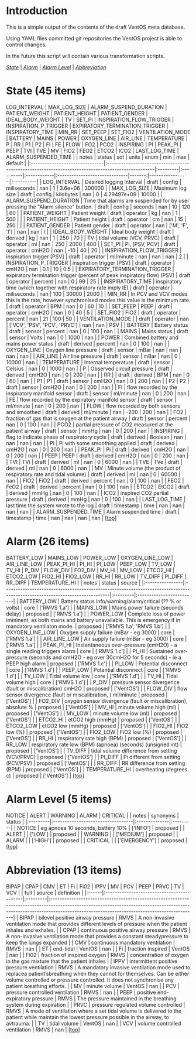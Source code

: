 
# <a name='top'></a>Introduction
This is a simple output of the contents of the draft VentOS meta database.

Using YAML files committed git repositories the VentOS project is able to
control changes.

In the future this script will contain various transformation scripts.

*[State](#state)* | *[Alarm](#alarm)* | *[Alarm Level](#alarm_level)* | *[Abbreviation](#abbreviation)*

# <a name="state"></a>State (45 items)
LOG_INTERVAL | MAX_LOG_SIZE | ALARM_SUSPEND_DURATION | PATIENT_WEIGHT | PATIENT_HEIGHT | PATIENT_GENDER | IDEAL_BODY_WEIGHT | TV | SET_PI | INSPIRATION_FLOW_TRIGGER | INSPIRATION_P_TRIGGER | EXPIRATORY_TERMINATION_TRIGGER | INSPIRATORY_TIME | MIN_RR | SET_PEEP | SET_FIO2 | VENTILATION_MODE | BATTERY | MAINS | POWER | OXYGEN_LINE | AIR_LINE | TEMPERATURE | P | RR | P1 | P2 | FI | FE | FLOW | FO2 | PCO2 | INSPIRING | PI | PEAK_PI | PEEP | TVI | TVE | MV | FIO2 | FEO2 | ETCO2 | ICO2 | LAST_LOG_TIME | ALARM_SUSPENDED_TIME
|                                | notes                                                                                             | status   | sot       | units       | enum                          |    min |             max | default   |
|:-------------------------------|:--------------------------------------------------------------------------------------------------|:---------|:----------|:------------|:------------------------------|-------:|----------------:|:----------|
| LOG_INTERVAL                   | Desired logging interval                                                                          | draft    | config    | miliseconds | nan                           |    1   |     3.6e+06     | 300000    |
| MAX_LOG_SIZE                   | Maximum log size                                                                                  | draft    | config    | kilobytes   | nan                           |    0   |     4.29497e+09 | 10000     |
| ALARM_SUSPEND_DURATION         | Time that alarms are suspended for by user pressing the "Alarm silence" button.                   | draft    | config    | seconds     | nan                           |   10   |   120           | 60        |
| PATIENT_WEIGHT                 | Patient weight                                                                                    | draft    | operator  | kg          | nan                           |    1   |   500           |           |
| PATIENT_HEIGHT                 | Patient height                                                                                    | draft    | operator  | cm          | nan                           |   15   |   250           |           |
| PATIENT_GENDER                 | Patient gender                                                                                    | draft    | operator  | nan         | ['M', 'F', 'I']               |  nan   |   nan           | I         |
| IDEAL_BODY_WEIGHT              | Ideal body weight                                                                                 | draft    | derived   | kg          | nan                           |    1   |   250           | 70        |
| TV                             | tidal volume [VCV, PRVC]                                                                          | draft    | operator  | ml          | nan                           |  250   |  2000           | 400       |
| SET_PI                         | Pi,  [PSV, PCV]                                                                                   | draft    | operator  | cmH2O       | nan                           |  -10   |    40           | 20        |
| INSPIRATION_FLOW_TRIGGER       | inspiration trigger [PSV]                                                                         | draft    | operator  | ml/minute   | nan                           |  nan   |   nan           | 2         |
| INSPIRATION_P_TRIGGER          | inspiration trigger [PSV]                                                                         | draft    | operator  | cmH2O       | nan                           |    0.1 |    10           | 0.5       |
| EXPIRATORY_TERMINATION_TRIGGER | expiratory termination trigger (percent of peak inspiratory flow) (PSV)                           | draft    | operator  | percent     | nan                           |    0   |    99           | 25        |
| INSPIRATORY_TIME               | inspiratory time (which together with respiratory rate imply IE)                                  | draft    | operator  | miliseconds | nan                           |  100   | 30000           | 2000      |
| MIN_RR                         | In PCV and VCV modes this is the rate, however synchronised modes this value is the minimum rate. | draft    | operator  | BPM         | nan                           |    0   |    60           | 10        |
| SET_PEEP                       | PEEP                                                                                              | draft    | operator  | cmH2O       | nan                           |    0   |    40           | 5         |
| SET_FIO2                       | FiO2                                                                                              | draft    | operator  | percent     | nan                           |   21   |   100           | 50        |
| VENTILATION_MODE               |                                                                                                   | draft    | operator  | nan         | ['VCV', 'PSV', 'PCV', 'PRVC'] |  nan   |   nan           | PSV       |
| BATTERY                        | Battery status                                                                                    | draft    | sensor    | percent     | nan                           |    0   |   100           | nan       |
| MAINS                          | Mains status                                                                                      | draft    | sensor    | Volts       | nan                           |    0   |  1000           | nan       |
| POWER                          | Combined battery and mains power status                                                           | draft    | derived   | percent     | nan                           |    0   |   100           | nan       |
| OXYGEN_LINE                    | Oxygen line pressure                                                                              | draft    | sensor    | mBar        | nan                           |  nan   |   nan           | nan       |
| AIR_LINE                       | Air line pressure                                                                                 | draft    | sensor    | mBar        | nan                           |    0   | 10000           | nan       |
| TEMPERATURE                    | Internal temperature                                                                              | draft    | sensor    | Celsius     | nan                           |    0   |  1000           | nan       |
| P                              | Observed circuit pressure                                                                         | draft    | derived   | cmH2O       | nan                           |    0   |   200           | nan       |
| RR                             |                                                                                                   | draft    | derived   | BPM         | nan                           |    0   |    60           | nan       |
| P1                             | P1                                                                                                | draft    | sensor    | cmH2O       | nan                           |    0   |   200           | nan       |
| P2                             | P2                                                                                                | draft    | sensor    | cmH2O       | nan                           |    0   |   200           | nan       |
| FI                             | flow recorded by the inspiratory manifold sensor                                                  | draft    | sensor    | ml/minute   | nan                           |    0   |   200           | nan       |
| FE                             | flow recorded by the expiratory manifold sensor                                                   | draft    | sensor    | ml/minute   | nan                           |    0   |   200           | nan       |
| FLOW                           | flow recorded by both sensors and smoothed                                                        | draft    | derived   | ml/minute   | nan                           | -200   |   200           | nan       |
| FO2                            | fraction of gas that is oxygen at the patient airway                                              | draft    | sensor    | percent     | nan                           |    0   |   100           | nan       |
| PCO2                           | partial pressure of CO2 measured at the patient airway                                            | draft    | sensor    | mmHg        | nan                           |    0   |   200           | nan       |
| INSPIRING                      | flag to indicate phase of respiratory cycle                                                       | draft    | derived   | Boolean     | nan                           |  nan   |   nan           | nan       |
| PI                             | Pi with some smoothing applied                                                                    | draft    | derived   | cmH2O       | nan                           |    0   |   200           | nan       |
| PEAK_PI                        | Pi                                                                                                | draft    | derived   | cmH2O       | nan                           |    0   |   200           | nan       |
| PEEP                           | PEEP                                                                                              | draft    | derived   | cmH2O       | nan                           |    0   |   200           | nan       |
| TVI                            | TVi                                                                                               | draft    | derived   | ml          | nan                           |    0   |  6000           | nan       |
| TVE                            | TVe                                                                                               | draft    | derived   | ml          | nan                           |    0   |  6000           | nan       |
| MV                             | Minute volume (the product of respiratory rate and tidal volume)                                  | draft    | derived   | ml          | nan                           |    0   | 60000           | nan       |
| FIO2                           | FiO2                                                                                              | draft    | derived   | percent     | nan                           |    0   |   100           | nan       |
| FEO2                           | FeO2                                                                                              | draft    | derived   | percent     | nan                           |    0   |   100           | nan       |
| ETCO2                          | EtCO2                                                                                             | draft    | derived   | mmHg        | nan                           |    0   |   100           | nan       |
| ICO2                           | inspired CO2 partial pressure                                                                     | draft    | derived   | mmHg        | nan                           |    0   |   100           | nan       |
| LAST_LOG_TIME                  | last time the system wrote to the log                                                             | draft    | timestamp | time        | nan                           |  nan   |   nan           | nan       |
| ALARM_SUSPENDED_TIME           | Alarm suspended time                                                                              | draft    | timestamp | time        | nan                           |  nan   |   nan           | nan       |
[[top]](#top)

# <a name="alarm"></a>Alarm (26 items)
BATTERY_LOW | MAINS_LOW | POWER_LOW | OXYGEN_LINE_LOW | AIR_LINE_LOW | PEAK_PI_HI | PI_HI | PI_LOW | PEEP_LOW | TV_LOW | TV_HI | P_DIV | FLOW_DIV | FO2_DIV | MV_HI | MV_LOW | ETCO2_HI | ETCO2_LOW | FIO2_HI | FIO2_LOW | RR_HI | RR_LOW | TV_DIFF | PI_DIFF | RR_DIFF | TEMPERATURE_HI
|                 | notes                                                                                                                      | status   | source                   |
|:----------------|:---------------------------------------------------------------------------------------------------------------------------|:---------|:-------------------------|
| BATTERY_LOW     | Battery status info/warning/alarm/critical (?? % or volts)                                                                 | core     | ['RMVS 1.a']             |
| MAINS_LOW       | Mains power failure (seconds delay)                                                                                        | proposed | ['RMVS 1.a']             |
| POWER_LOW       | Complete loss of power imminent, as both mains and battery unavailable. This is emergency if in mandatory ventilaton mode. | proposed | ['RMVS 1.a', 'RMVS 1.b'] |
| OXYGEN_LINE_LOW | Oxygen supply failure (mBar - eg 3000)                                                                                     | core     | ['RMVS 1.a']             |
| AIR_LINE_LOW    | Air supply failure (mBar - eg 3000)                                                                                        | core     | ['RMVS 1.a']             |
| PEAK_PI_HI      | Instantaneous over-pressure (cmH2O) - a single reading triggers alarm                                                      | core     | ['RMVS 1.c']             |
| PI_HI           | Sustained over-pressure (seconds and cmH2O - eg over 30cmH2O for 5 seconds) - ie a PEEP high alarm                         | proposed | ['RMVS 1.c']             |
| PI_LOW          | Potential disconnect                                                                                                       | core     | ['RMVS 1.d']             |
| PEEP_LOW        | Potential disconnect                                                                                                       | core     | ['RMVS 1.d']             |
| TV_LOW          | Tidal volume low                                                                                                           | core     | ['RMVS 1.d']             |
| TV_HI           | Tidal volume high                                                                                                          | core     | ['RMVS 1.d']             |
| P_DIV           | pressure sensor divergence (fault or miscalibration) cmH2O                                                                 | proposed | ['VentOS']               |
| FLOW_DIV        | flow sensor divergence (fault or miscalibration, ) ml/minute                                                               | proposed | ['VentOS']               |
| FO2_DIV         | oxygen sensor divergence (fault or miscalibration), absolute %                                                             | proposed | ['VentOS']               |
| MV_HI           | minute volume high (ml)                                                                                                    | proposed | ['VentOS']               |
| MV_LOW          | minute volume low (ml)                                                                                                     | proposed | ['VentOS']               |
| ETCO2_HI        | etCO2 high (mmHg)                                                                                                          | proposed | ['VentOS']               |
| ETCO2_LOW       | etCO2 low (mmHg)                                                                                                           | proposed | ['VentOS']               |
| FIO2_HI         | FiO2 low (%)                                                                                                               | proposed | ['VentOS']               |
| FIO2_LOW        | FiO2 low (%)                                                                                                               | proposed | ['VentOS']               |
| RR_HI           | respiratory rate high (BPM)                                                                                                | proposed | ['VentOS']               |
| RR_LOW          | respiratory rate low (BPM) (apnoea) (seconds) (unsigned int)                                                               | proposed | ['VentOS']               |
| TV_DIFF         | tidal volume difference from setting (VCV/PRVC)                                                                            | proposed | ['VentOS']               |
| PI_DIFF         | Pi different from setting (PCV/PSV)                                                                                        | proposed | ['VentOS']               |
| RR_DIFF         | RR difference from setting (BPM)                                                                                           | proposed | ['VentOS']               |
| TEMPERATURE_HI  | overheating (degrees c)                                                                                                    | proposed | ['VentOS']               |
[[top]](#top)

# <a name="alarm_level"></a>Alarm Level (5 items)
NOTICE | ALERT | WARNING | ALARM | CRITICAL
|          | notes                             | synonyms      | status   |
|:---------|:----------------------------------|:--------------|:---------|
| NOTICE   | eg apnoea 10 seconds, battery 10% | ['INFO']      | proposed |
| ALERT    |                                   | ['LOW']       | proposed |
| WARNING  |                                   | ['MEDIUM']    | proposed |
| ALARM    |                                   | ['HIGH']      | proposed |
| CRITICAL |                                   | ['EMERGENCY'] | proposed |
[[top]](#top)

# <a name="abbreviation"></a>Abbreviation (13 items)
BIPAP | CPAP | CMV | ET | Fi | Fi02 | IPPV | MV | PCV | PEEP | PRVC | TV | VCV
|       | full                                       | source   | definition                                                                                                                                                                                                                |
|:------|:-------------------------------------------|:---------|:--------------------------------------------------------------------------------------------------------------------------------------------------------------------------------------------------------------------------|
| BIPAP | bilevel positive airway pressure           | RMVS     | A non-invasive ventilation mode that provides different levels of pressure when the patient inhales and exhales.                                                                                                          |
| CPAP  | continuous positive airway pressure        | RMVS     | A non-invasive ventilation mode that provides a constant steadypressure to keep the lungs expanded                                                                                                                        |
| CMV   | continuous mandatory ventilation           | RMVS     | nan                                                                                                                                                                                                                       |
| ET    | end-tidal                                  | VentOS   | nan                                                                                                                                                                                                                       |
| Fi    | fraction inspired                          | VentOS   | nan                                                                                                                                                                                                                       |
| Fi02  | fraction of inspired oxygen                | RMVS     | concentration of oxygen in the gas mixture that the patient inhales                                                                                                                                                       |
| IPPV  | intermittent positive pressure ventilation | RMVS     | A mandatory invasive ventilation mode used to replacea patient’sbreathing when they cannot for themselves. Can be either volume controlled or pressure controlled. It does not synchronise any patient breathing efforts. |
| MV    | minute volume                              | VentOS   | nan                                                                                                                                                                                                                       |
| PCV   | pressure controlled ventilation            | RMVS     | nan                                                                                                                                                                                                                       |
| PEEP  | positive end-expiratory pressure           | RMVS     | The pressure maintained in the breathing system during expiration                                                                                                                                                         |
| PRVC  | pressure regulated volume controlled       | RMVS     | A mode of ventilation where a set tidal volume is delivered to the patient while maintain the lowest pressure possible in the airway, to avtrauma.                                                                        |
| TV    | tidal volume                               | VentOS   | nan                                                                                                                                                                                                                       |
| VCV   | volume controlled ventilation              | RMVS     | nan                                                                                                                                                                                                                       |
[[top]](#top)
